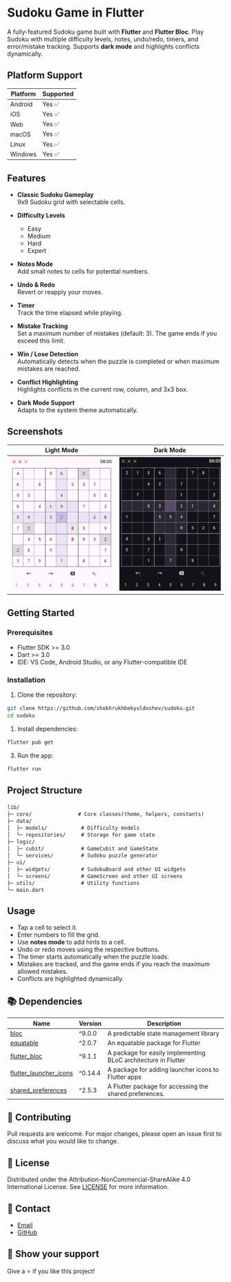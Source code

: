 # Sudoku Game in Flutter

A fully-featured Sudoku game built with **Flutter** and **Flutter Bloc**. Play Sudoku with multiple difficulty levels, notes, undo/redo, timers, and error/mistake tracking. Supports **dark mode** and highlights conflicts dynamically.

## Platform Support

| Platform | Supported |
| -------- | --------- |
| Android  | Yes ✅    |
| iOS      | Yes ✅    |
| Web      | Yes ✅    |
| macOS    | Yes ✅    |
| Linux    | Yes ✅    |
| Windows  | Yes ✅    |

## Features

-   **Classic Sudoku Gameplay**  
    9x9 Sudoku grid with selectable cells.

-   **Difficulty Levels**

    -   Easy
    -   Medium
    -   Hard
    -   Expert

-   **Notes Mode**  
    Add small notes to cells for potential numbers.

-   **Undo & Redo**  
    Revert or reapply your moves.

-   **Timer**  
    Track the time elapsed while playing.

-   **Mistake Tracking**  
    Set a maximum number of mistakes (default: 3). The game ends if you exceed this limit.

-   **Win / Lose Detection**  
    Automatically detects when the puzzle is completed or when maximum mistakes are reached.

-   **Conflict Highlighting**  
    Highlights conflicts in the current row, column, and 3x3 box.

-   **Dark Mode Support**  
    Adapts to the system theme automatically.

## Screenshots

[light]: assets/screenshots/light.png
[dark]: assets/screenshots/dark.png

|   Light Mode    |   Dark Mode   |
| :-------------: | :-----------: |
| ![Light][light] | ![Dark][dark] |

## Getting Started

### Prerequisites

-   Flutter SDK >= 3.0
-   Dart >= 3.0
-   IDE: VS Code, Android Studio, or any Flutter-compatible IDE

### Installation

1. Clone the repository:

```bash
git clone https://github.com/shokhrukhbekyuldoshev/sudoku.git
cd sudoku
```

1. Install dependencies:

```bash
flutter pub get
```

3. Run the app:

```bash
flutter run
```

## Project Structure

```
lib/
├─ core/               # Core classes(theme, helpers, constants)
├─ data/
│  ├─ models/           # Difficulty models
│  └─ repositories/     # Storage for game state
├─ logic/
│  ├─ cubit/            # GameCubit and GameState
│  └─ services/         # Sudoku puzzle generator
├─ ui/
│  ├─ widgets/          # SudokuBoard and other UI widgets
│  └─ screens/          # GameScreen and other UI screens
├─ utils/               # Utility functions
└─ main.dart
```

## Usage

-   Tap a cell to select it.
-   Enter numbers to fill the grid.
-   Use **notes mode** to add hints to a cell.
-   Undo or redo moves using the respective buttons.
-   The timer starts automatically when the puzzle loads.
-   Mistakes are tracked, and the game ends if you reach the maximum allowed mistakes.
-   Conflicts are highlighted dynamically.

## 📚 Dependencies

| Name                                                                      | Version | Description                                                    |
| ------------------------------------------------------------------------- | ------- | -------------------------------------------------------------- |
| [bloc](https://pub.dev/packages/bloc)                                     | ^9.0.0  | A predictable state management library                         |
| [equatable](https://pub.dev/packages/equatable)                           | ^2.0.7  | An equatable package for Flutter                               |
| [flutter_bloc](https://pub.dev/packages/flutter_bloc)                     | ^9.1.1  | A package for easily implementing BLoC architecture in Flutter |
| [flutter_launcher_icons](https://pub.dev/packages/flutter_launcher_icons) | ^0.14.4 | A package for adding launcher icons to Flutter apps            |
| [shared_preferences](https://pub.dev/packages/shared_preferences)         | ^2.5.3  | A Flutter package for accessing the shared preferences.        |

## 🤝 Contributing

Pull requests are welcome. For major changes, please open an issue first to discuss what you would like to change.

## 📝 License

Distributed under the Attribution-NonCommercial-ShareAlike 4.0 International License. See [LICENSE](LICENSE) for more information.

## 📧 Contact

-   [Email](mailto:shokhrukhbekdev@gmail.com)
-   [GitHub](https://github.com/ShokhrukhbekYuldoshev)

## 🌟 Show your support

Give a ⭐️ if you like this project!
